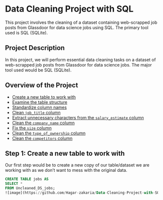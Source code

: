 # Data Cleaning Project with SQL

This project involves the cleaning of a dataset containing web-scrapped job posts from Glassdoor for data science jobs using SQL. The primary tool used is SQL (SQLite).

## Project Description

In this project, we will perform essential data cleaning tasks on a dataset of web-scrapped job posts from Glassdoor for data science jobs. The major tool used would be SQL (SQLite).

## Overview of the Project

- [Create a new table to work with](#step-1-create-a-new-table-to-work-with)
- [Examine the table structure](#step-2-examine-the-table-structure)
- [Standardize column names](#step-3-standardize-column-names)
- [Clean `job_title` column](#step-4-clean-job_title-column)
- [Extract unnecessary characters from the `salary_estimate` column](#step-5-extract-unnecessary-characters-from-the-salary_estimate-column)
- [Clean the `company_name` column](#step-6-clean-company_name-column)
- [Fix the `size` column](#step-7-fix-size-column)
- [Clean the `type_of_ownership` column](#step-8-clean-type_of_ownership-column)
- [Clean the `competitors` column](#step-9-clean-competitors-column)

## Step 1: Create a new table to work with

Our first step would be to create a new copy of our table/dataset we are working with as we don’t want to mess with the original data.

```sql
CREATE TABLE jobs AS
SELECT *
FROM Uncleaned_DS_jobs;
![image](https://github.com/Hagar-zakaria/Data-Cleaning-Project-with-SQL/assets/93611934/81506916-9d08-474b-9153-011517907566)

